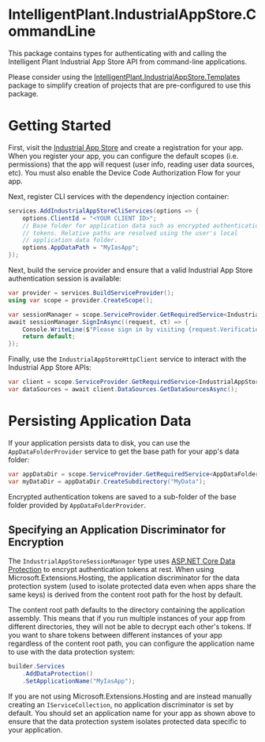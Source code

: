 # IntelligentPlant.IndustrialAppStore.CommandLine

This package contains types for authenticating with and calling the Intelligent Plant Industrial App Store API from command-line applications.

Please consider using the [IntelligentPlant.IndustrialAppStore.Templates](https://www.nuget.org/packages/IntelligentPlant.IndustrialAppStore.Templates) package to simplify creation of projects that are pre-configured to use this package.


# Getting Started

First, visit the [Industrial App Store](https://appstore.intelligentplant.com) and create a registration for your app. When you register your app, you can configure the default scopes (i.e. permissions) that the app will request (user info, reading user data sources, etc). You must also enable the Device Code Authorization Flow for your app.

Next, register CLI services with the dependency injection container:

```csharp
services.AddIndustrialAppStoreCliServices(options => {
    options.ClientId = "<YOUR CLIENT ID>";
    // Base folder for application data such as encrypted authentication 
    // tokens. Relative paths are resolved using the user's local 
    // application data folder.
    options.AppDataPath = "MyIasApp";
});
```

Next, build the service provider and ensure that a valid Industrial App Store authentication session is available:

```csharp
var provider = services.BuildServiceProvider();
using var scope = provider.CreateScope();

var sessionManager = scope.ServiceProvider.GetRequiredService<IndustrialAppStoreSessionManager>();
await sessionManager.SignInAsync((request, ct) => {
    Console.WriteLine($"Please sign in by visiting {request.VerificationUri} and entering the following code: {request.UserCode}");
    return default;
});
```

Finally, use the `IndustrialAppStoreHttpClient` service to interact with the Industrial App Store APIs:

```csharp
var client = scope.ServiceProvider.GetRequiredService<IndustrialAppStoreHttpClient>();
var dataSources = await client.DataSources.GetDataSourcesAsync();
```


# Persisting Application Data

If your application persists data to disk, you can use the `AppDataFolderProvider` service to get the base path for your app's data folder:

```csharp
var appDataDir = scope.ServiceProvider.GetRequiredService<AppDataFolderProvider>().AppDataFolder;
var myDataDir = appDataDir.CreateSubdirectory("MyData");
```

Encrypted authentication tokens are saved to a sub-folder of the base folder provided by `AppDataFolderProvider`.


## Specifying an Application Discriminator for Encryption

The `IndustrialAppStoreSessionManager` type uses [ASP.NET Core Data Protection](https://learn.microsoft.com/en-us/aspnet/core/security/data-protection/introduction) to encrypt authentication tokens at rest. When using Microsoft.Extensions.Hosting, the application discriminator for the data protection system (used to isolate protected data even when apps share the same keys) is derived from the content root path for the host by default. 

The content root path defaults to the directory containing the application assembly. This means that if you run multiple instances of your app from different directories, they will not be able to decrypt each other's tokens. If you want to share tokens between different instances of your app regardless of the content root path, you can configure the application name to use with the data protection system:

```csharp
builder.Services
    .AddDataProtection()
    .SetApplicationName("MyIasApp");
```

If you are not using Microsoft.Extensions.Hosting and are instead manually creating an `IServiceCollection`, no application discriminator is set by default. You should set an application name for your app as shown above to ensure that the data protection system isolates protected data specific to your application.
